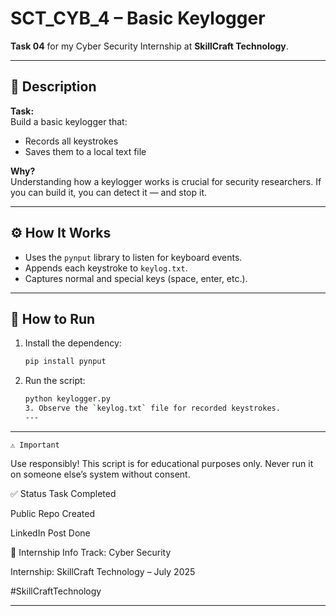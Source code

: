 # SCT_CYB_4 – Basic Keylogger

**Task 04** for my Cyber Security Internship at **SkillCraft Technology**.

---

## 📌 Description

**Task:**  
Build a basic keylogger that:
- Records all keystrokes
- Saves them to a local text file

**Why?**  
Understanding how a keylogger works is crucial for security researchers. If you can build it, you can detect it — and stop it.

---

## ⚙️ How It Works

- Uses the `pynput` library to listen for keyboard events.
- Appends each keystroke to `keylog.txt`.
- Captures normal and special keys (space, enter, etc.).

---

## 🚀 How to Run

1. Install the dependency:
   ```bash
   pip install pynput
2. Run the script:
   ```bash
   python keylogger.py
   3. Observe the `keylog.txt` file for recorded keystrokes.    
   ---

---
    ⚠️ Important
Use responsibly!
This script is for educational purposes only. Never run it on someone else’s system without consent.

✅ Status
 Task Completed

 Public Repo Created

 LinkedIn Post Done

📌 Internship Info
Track: Cyber Security

Internship: SkillCraft Technology – July 2025

#SkillCraftTechnology

---

##  